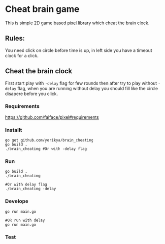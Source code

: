 # Cheat brain game
This is simple 2D game based [pixel library](https://github.com/faiface/pixel) which cheat the brain clock.

## Rules: 
You need click on circle before time is up, in left side you have a timeout clock for a click.

## Cheat the brain clock
First start play with `-delay` flag for few rounds then after try to play without `-delay` flag, when you are running without delay you should fill like the circle disapere before you click.

### Requirements 
https://github.com/faiface/pixel#requirements


### Installt
```console
go get github.com/yorikya/brain_cheating
go build .
./brain_cheating #Or with -delay flag
```

### Run
```console
go build .
./brain_cheating 

#Or with delay flag
./brain_cheating -delay
```


### Develope
```console
go run main.go 

#OR run with delay
go run main.go 
```

### Test

